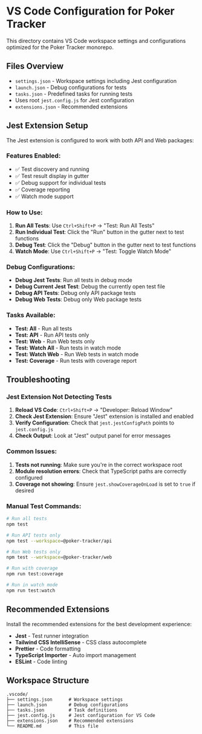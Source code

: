 # VS Code Configuration for Poker Tracker

This directory contains VS Code workspace settings and configurations optimized for the Poker Tracker monorepo.

## Files Overview

- `settings.json` - Workspace settings including Jest configuration
- `launch.json` - Debug configurations for tests
- `tasks.json` - Predefined tasks for running tests
- Uses root `jest.config.js` for Jest configuration
- `extensions.json` - Recommended extensions

## Jest Extension Setup

The Jest extension is configured to work with both API and Web packages:

### Features Enabled:

- ✅ Test discovery and running
- ✅ Test result display in gutter
- ✅ Debug support for individual tests
- ✅ Coverage reporting
- ✅ Watch mode support

### How to Use:

1. **Run All Tests**: Use `Ctrl+Shift+P` → "Test: Run All Tests"
2. **Run Individual Test**: Click the "Run" button in the gutter next to test functions
3. **Debug Test**: Click the "Debug" button in the gutter next to test functions
4. **Watch Mode**: Use `Ctrl+Shift+P` → "Test: Toggle Watch Mode"

### Debug Configurations:

- **Debug Jest Tests**: Run all tests in debug mode
- **Debug Current Jest Test**: Debug the currently open test file
- **Debug API Tests**: Debug only API package tests
- **Debug Web Tests**: Debug only Web package tests

### Tasks Available:

- **Test: All** - Run all tests
- **Test: API** - Run API tests only
- **Test: Web** - Run Web tests only
- **Test: Watch All** - Run tests in watch mode
- **Test: Watch Web** - Run Web tests in watch mode
- **Test: Coverage** - Run tests with coverage report

## Troubleshooting

### Jest Extension Not Detecting Tests

1. **Reload VS Code**: `Ctrl+Shift+P` → "Developer: Reload Window"
2. **Check Jest Extension**: Ensure "Jest" extension is installed and enabled
3. **Verify Configuration**: Check that `jest.jestConfigPath` points to `jest.config.js`
4. **Check Output**: Look at "Jest" output panel for error messages

### Common Issues:

1. **Tests not running**: Make sure you're in the correct workspace root
2. **Module resolution errors**: Check that TypeScript paths are correctly configured
3. **Coverage not showing**: Ensure `jest.showCoverageOnLoad` is set to `true` if desired

### Manual Test Commands:

```bash
# Run all tests
npm test

# Run API tests only
npm test --workspace=@poker-tracker/api

# Run Web tests only
npm test --workspace=@poker-tracker/web

# Run with coverage
npm run test:coverage

# Run in watch mode
npm run test:watch
```

## Recommended Extensions

Install the recommended extensions for the best development experience:

- **Jest** - Test runner integration
- **Tailwind CSS IntelliSense** - CSS class autocomplete
- **Prettier** - Code formatting
- **TypeScript Importer** - Auto import management
- **ESLint** - Code linting

## Workspace Structure

```
.vscode/
├── settings.json      # Workspace settings
├── launch.json        # Debug configurations
├── tasks.json         # Task definitions
├── jest.config.js     # Jest configuration for VS Code
├── extensions.json    # Recommended extensions
└── README.md          # This file
```
